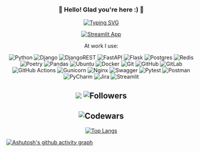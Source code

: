 <div align="center">

### 👋 Hello! Glad you're here :) 👋

[![Typing SVG](https://readme-typing-svg.herokuapp.com?font=Fira+Code&pause=1000&color=C0F756&width=435&lines=I'm+Artem%2C+Backend+Python+developer)](https://git.io/typing-svg)

[![Streamlit App](https://static.streamlit.io/badges/streamlit_badge_black_white.svg)](https://amerkulovcv.streamlit.app)

At work I use:

</div>

<div align="center">

![Python](https://img.shields.io/badge/python-3670A0?style=for-the-badge&logo=python&logoColor=ffdd54)
![Django](https://img.shields.io/badge/django-%23092E20.svg?style=for-the-badge&logo=django&logoColor=white)
![DjangoREST](https://img.shields.io/badge/DJANGO-REST-ff1709?style=for-the-badge&logo=django&logoColor=white&color=ff1709&labelColor=gray)
![FastAPI](https://img.shields.io/badge/FastAPI-005571?style=for-the-badge&logo=fastapi)
![Flask](https://img.shields.io/badge/flask-%23000.svg?style=for-the-badge&logo=flask&logoColor=white)
![Postgres](https://img.shields.io/badge/postgres-%23316192.svg?style=for-the-badge&logo=postgresql&logoColor=white)
![Redis](https://img.shields.io/badge/redis-%23DD0031.svg?style=for-the-badge&logo=redis&logoColor=white)
![Poetry](https://img.shields.io/badge/Poetry-%233B82F6.svg?style=for-the-badge&logo=poetry&logoColor=0B3D8D)
![Pandas](https://img.shields.io/badge/pandas-%23150458.svg?style=for-the-badge&logo=pandas&logoColor=white)
![Ubuntu](https://img.shields.io/badge/Ubuntu-E95420?style=for-the-badge&logo=ubuntu&logoColor=white)
![Docker](https://img.shields.io/badge/docker-%230db7ed.svg?style=for-the-badge&logo=docker&logoColor=white)
![Git](https://img.shields.io/badge/git-%23F05033.svg?style=for-the-badge&logo=git&logoColor=white)
![GitHub](https://img.shields.io/badge/github-%23121011.svg?style=for-the-badge&logo=github&logoColor=white)
![GitLab](https://img.shields.io/badge/gitlab-%23181717.svg?style=for-the-badge&logo=gitlab&logoColor=white)
![GitHub Actions](https://img.shields.io/badge/github%20actions-%232671E5.svg?style=for-the-badge&logo=githubactions&logoColor=white)
![Gunicorn](https://img.shields.io/badge/gunicorn-%298729.svg?style=for-the-badge&logo=gunicorn&logoColor=white)
![Nginx](https://img.shields.io/badge/nginx-%23009639.svg?style=for-the-badge&logo=nginx&logoColor=white)
![Swagger](https://img.shields.io/badge/-Swagger-%23Clojure?style=for-the-badge&logo=swagger&logoColor=white)
![Pytest](https://img.shields.io/badge/pytest-%23ffffff.svg?style=for-the-badge&logo=pytest&logoColor=2f9fe3)
![Postman](https://img.shields.io/badge/Postman-FF6C37?style=for-the-badge&logo=postman&logoColor=white)
![PyCharm](https://img.shields.io/badge/pycharm-143?style=for-the-badge&logo=pycharm&logoColor=black&color=black&labelColor=green)
![Jira](https://img.shields.io/badge/jira-%230A0FFF.svg?style=for-the-badge&logo=jira&logoColor=white)
![Streamlit](https://img.shields.io/badge/Streamlit-%23FE4B4B.svg?style=for-the-badge&logo=streamlit&logoColor=white)

</div>

<div align="center">

![](https://komarev.com/ghpvc/?username=aimerkz)
![Followers](https://img.shields.io/github/followers/aimerkz)
---
![Codewars](https://www.codewars.com/users/MerkZZZ/badges/large)
---
[![Top Langs](https://github-readme-stats.vercel.app/api/top-langs/?username=aimerkz&layout=compact)](https://github.com/aimerkz/github-readme-stats)
</div>

[![Ashutosh's github activity graph](https://github-readme-activity-graph.vercel.app/graph?username=aimerkz&theme=merko)](https://github.com/ashutosh00710/github-readme-activity-graph)
